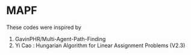 # MAPF
These codes were inspired by 
1) GavinPHR/Multi-Agent-Path-Finding
2) Yi Cao : Hungarian Algorithm for Linear Assignment Problems (V2.3)
